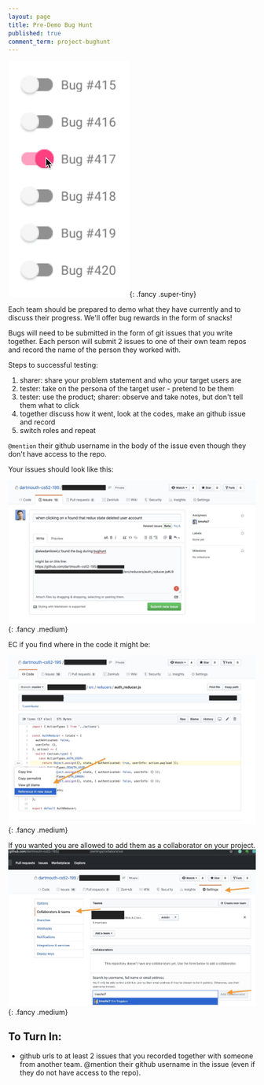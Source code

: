 ```yaml
---
layout: page
title: Pre-Demo Bug Hunt
published: true
comment_term: project-bughunt
---
```





![](img/buggs.gif){: .fancy .super-tiny}


Each team should be prepared to demo what they have currently and to discuss their progress. We'll offer bug rewards in the form of snacks! 

Bugs will need to be submitted in the form of git issues that you write together.  Each person will submit 2 issues to one of their own team repos and record the name of the person they worked with. 

Steps to successful testing:
1. sharer: share your problem statement and who your target users are
1. tester: take on the persona of the target user - pretend to be them
1. tester:  use the product; sharer: observe and take notes, but don't tell them what to click
1. together discuss how it went, look at the codes, make an github issue and record
1. switch roles and repeat

`@mention` their github username in the body of the issue even though they don't have access to the repo. 

Your issues should look like this: 

![](img/at-mention.jpg){: .fancy .medium}

EC if you find where in the code it might be:

![](img/reference-link.jpg){: .fancy .medium}

If you wanted you are allowed to add them as a collaborator on your project. 
![](img/add-to-collabs.jpg){: .fancy .medium}


## To Turn In:

* github urls to at least 2 issues that you recorded together with someone from another team.  @mention their github username in the issue (even if they do not have access to the repo).  
